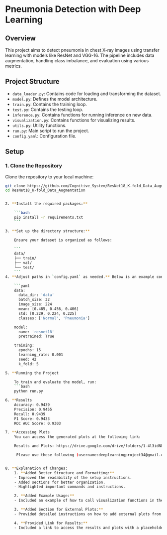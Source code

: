 # Pneumonia Detection with Deep Learning

## Overview

This project aims to detect pneumonia in chest X-ray images using transfer learning with models like ResNet and VGG-16. The pipeline includes data augmentation, handling class imbalance, and evaluation using various metrics.

## Project Structure

- `data_loader.py`: Contains code for loading and transforming the dataset.
- `model.py`: Defines the model architecture.
- `train.py`: Contains the training loop.
- `test.py`: Contains the testing loop.
- `inference.py`: Contains functions for running inference on new data.
- `visualization.py`: Contains functions for visualizing results.
- `utils.py`: Utility functions.
- `run.py`: Main script to run the project.
- `config.yaml`: Configuration file.

## Setup

### 1. Clone the Repository

Clone the repository to your local machine:

```bash
git clone https://github.com/Cognitive_System/ResNet18_K-fold_Data_Augmentation.git
cd ResNet18_K-fold_Data_Augmentation


2. **Install the required packages:**

    ```bash
    pip install -r requirements.txt
    ```

3. **Set up the directory structure:**

    Ensure your dataset is organized as follows:

    ```
    data/
    ├── train/
    ├── val/
    └── test/
    ```
4. **Adjust paths in `config.yaml` as needed.** Below is an example configuration:

    ```yaml
    data:
      data_dir: 'data'
      batch_size: 32
      image_size: 224
      mean: [0.485, 0.456, 0.406]
      std: [0.229, 0.224, 0.225]
      classes: ['Normal', 'Pneumonia']

    model:
      name: 'resnet18'
      pretrained: True

    training:
      epochs: 15
      learning_rate: 0.001
      seed: 42
      k_fold: 5

5. **Running the Project

    To train and evaluate the model, run:
    ```bash
    python run.py

6. **Results
    Accuracy: 0.9439
    Precision: 0.9455
    Recall: 0.9439
    F1 Score: 0.9433
    ROC AUC Score: 0.9303

7. **Accessing Plots
    You can access the generated plots at the following link:

    Results and Plots: https://drive.google.com/drive/folders/1-4l3idNk2s6Be4-GcxY5tvEJagBHTSV0

     Please use these following (username:deeplearningproject34@gmail.com)and (password:deeplearningTinaRohanAnil) if required.


8. **Explanation of Changes:
    1. **Added Better Structure and Formatting:**
    - Improved the readability of the setup instructions.
    - Added sections for better organization.
    - Highlighted important commands and instructions.

    2. **Added Example Usage:**
    - Included an example of how to call visualization functions in the `run.py` script.

    3. **Added Section for External Plots:**
    - Provided detailed instructions on how to add external plots from a personal computer.

    4. **Provided Link for Results:**
    - Included a link to access the results and plots with a placeholder for credentials if required.

